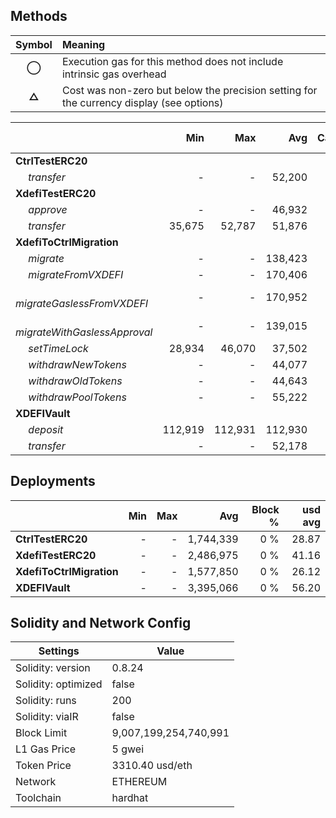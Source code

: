 ## Methods
| **Symbol** | **Meaning**                                                                              |
| :--------: | :--------------------------------------------------------------------------------------- |
|    **◯**   | Execution gas for this method does not include intrinsic gas overhead                    |
|    **△**   | Cost was non-zero but below the precision setting for the currency display (see options) |

|                                     |     Min |     Max |     Avg | Calls | usd avg |
| :---------------------------------- | ------: | ------: | ------: | ----: | ------: |
| **CtrlTestERC20**                   |         |         |         |       |         |
|        *transfer*                   |       - |       - |  52,200 |    24 |    0.86 |
| **XdefiTestERC20**                  |         |         |         |       |         |
|        *approve*                    |       - |       - |  46,932 |     6 |    0.78 |
|        *transfer*                   |  35,675 |  52,787 |  51,876 |    19 |    0.86 |
| **XdefiToCtrlMigration**            |         |         |         |       |         |
|        *migrate*                    |       - |       - | 138,423 |     5 |    2.29 |
|        *migrateFromVXDEFI*          |       - |       - | 170,406 |     5 |    2.82 |
|        *migrateGaslessFromVXDEFI*   |       - |       - | 170,952 |     5 |    2.83 |
|        *migrateWithGaslessApproval* |       - |       - | 139,015 |     5 |    2.30 |
|        *setTimeLock*                |  28,934 |  46,070 |  37,502 |     2 |    0.62 |
|        *withdrawNewTokens*          |       - |       - |  44,077 |     1 |    0.73 |
|        *withdrawOldTokens*          |       - |       - |  44,643 |     1 |    0.74 |
|        *withdrawPoolTokens*         |       - |       - |  55,222 |     1 |    0.91 |
| **XDEFIVault**                      |         |         |         |       |         |
|        *deposit*                    | 112,919 | 112,931 | 112,930 |    12 |    1.87 |
|        *transfer*                   |       - |       - |  52,178 |     2 |    0.86 |

## Deployments
|                          | Min | Max  |       Avg | Block % | usd avg |
| :----------------------- | --: | ---: | --------: | ------: | ------: |
| **CtrlTestERC20**        |   - |    - | 1,744,339 |     0 % |   28.87 |
| **XdefiTestERC20**       |   - |    - | 2,486,975 |     0 % |   41.16 |
| **XdefiToCtrlMigration** |   - |    - | 1,577,850 |     0 % |   26.12 |
| **XDEFIVault**           |   - |    - | 3,395,066 |     0 % |   56.20 |

## Solidity and Network Config
| **Settings**        | **Value**             |
| ------------------- | --------------------- |
| Solidity: version   | 0.8.24                |
| Solidity: optimized | false                 |
| Solidity: runs      | 200                   |
| Solidity: viaIR     | false                 |
| Block Limit         | 9,007,199,254,740,991 |
| L1 Gas Price        | 5 gwei                |
| Token Price         | 3310.40 usd/eth       |
| Network             | ETHEREUM              |
| Toolchain           | hardhat               |

